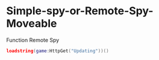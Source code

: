 # Simple-spy-or-Remote-Spy-Moveable
Function Remote Spy

```lua the script
loadstring(game:HttpGet("Updating"))()
```
